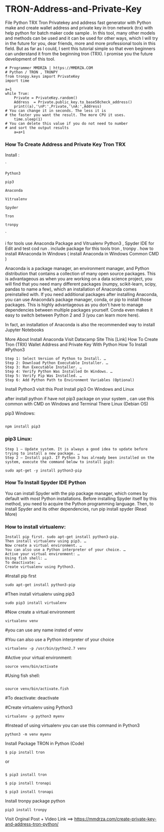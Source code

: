 # TRON-Address-and-Private-Key
File Python TRX Tron Privatekey and address fast generator with Python
make and create wallet address and private key in tron network (trx) with help python for batch maker code sample . In this tool, many other models and methods can be used and it can be used for other ways, which I will try in the future for you, dear friends, more and more professional tools in this field. But as far as I could, I sent this tutorial simple so that even beginners can understand it from the beginning tron (TRX). I promise you the future development of this tool.
```
# Programmer MMDRZA | https://MMDRZA.COM
# Python / TRON , TRONPY
from tronpy.keys import PrivateKey
import time

a=1
while True:
    Private = PrivateKey.random()
    Address  = Private.public_key.to_base58check_address()
    print((a),'\nP:',Private,'\nA:',Address)
# You can change it in seconds. The less it is
# the faster you want the result. The more CPU it uses.
    time.sleep(1)
# You can delete this value if you do not need to number
# and sort the output results
    a=a+1
```
    
### How To Create Address and Private Key  Tron TRX

Install :

 `

    Python3
    
    pip3
    
    Anaconda
    
    Vitrualenv
    
    Spyder
    
    Tron
    
    tronpy
    
    
 `

i for tools use Anaconda Package and Vitrualenv Python3 , Spyder IDE for Edit and test cod run . include package for this tools tron , tronpy .
how to install #Anaconda In Windows ( install Anaconda in Windows Common CMD )

Anaconda is a package manager, an environment manager, and Python distribution that contains a collection of many open source packages. This is advantageous as when you are working on a data science project, you will find that you need many different packages (numpy, scikit-learn, scipy, pandas to name a few), which an installation of Anaconda comes preinstalled with. If you need additional packages after installing Anaconda, you can use Anaconda’s package manager, conda, or pip to install those packages. This is highly advantageous as you don’t have to manage dependencies between multiple packages yourself. Conda even makes it easy to switch between Python 2 and 3 (you can learn more here).

In fact, an installation of Anaconda is also the recommended way to install Jupyter Notebooks 

More About Install Anaconda Visit Datacamp Site This [Link]
How To Create Tron (TRX) Wallet Address and Private Key With Python
How To Install #Python3

    Step 1: Select Version of Python to Install. …
    Step 2: Download Python Executable Installer. …
    Step 3: Run Executable Installer. …
    Step 4: Verify Python Was Installed On Windows. …
    Step 5: Verify Pip Was Installed. …
    Step 6: Add Python Path to Environment Variables (Optional)

Install Python3 visit this Post 
Install pip3 On Windows and Linux 

after install python if have not pip3 package on your system , can use this common with CMD on Windows and Terminal There Linux (Debian OS)

pip3 Windows:

```

npm install pip3

```

### pip3 Linux:

    Step 1 – Update system. It is always a good idea to update before trying to install a new package. …
    Step 2 – Install pip3. If Python 3 has already been installed on the system, execute the command below to install pip3:
```
sudo apt-get -y install python3-pip
```

  
### How To Install Spyder IDE Python

You can install Spyder with the pip package manager, which comes by default with most Python installations. Before installing Spyder itself by this method, you need to acquire the Python programming language. Then, to install Spyder and its other dependencies, run pip install spyder  (Read More)

 

### How to install virtualenv:

    Install pip first. sudo apt-get install python3-pip.
    Then install virtualenv using pip3. …
    Now create a virtual environment. …
    You can also use a Python interpreter of your choice. …
    Active your virtual environment: …
    Using fish shell: …
    To deactivate: …
    Create virtualenv using Python3.

#Install pip first

```
sudo apt-get install python3-pip
```

#Then install virtualenv using pip3
```
sudo pip3 install virtualenv
```

#Now create a virtual environment

```
virtualenv venv
```

#you can use any name insted of venv


#You can also use a Python interpreter of your choice

```
virtualenv -p /usr/bin/python2.7 venv
```

#Active your virtual environment:

```
source venv/bin/activate
```

#Using fish shell:

```

source venv/bin/activate.fish
```

#To deactivate:
deactivate

#Create virtualenv using Python3

```
virtualenv -p python3 myenv
``` 

#Instead of using virtualenv you can use this command in Python3
```
python3 -m venv myenv

```

Install Package TRON in Python (Code)

 
```
$ pip install tron

```

or

```

$ pip3 install tron

$ pip install tronapi

$ pip3 install tronapi

```

Install tronpy package python

 
```
pip3 install tronpy
```    


Visit Orginal Post + Video Link ==> https://mmdrza.com/create-private-key-and-address-tron-python/
